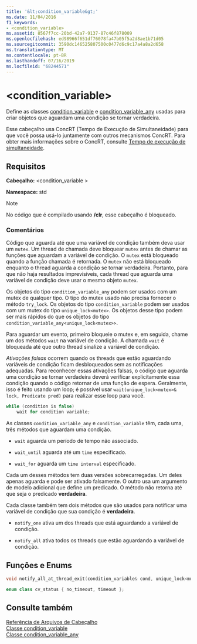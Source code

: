 ```yaml
---
title: '&lt;condition_variable&gt;'
ms.date: 11/04/2016
f1_keywords:
- <condition_variable>
ms.assetid: 8567f7cc-20bd-42a7-9137-87c46f878009
ms.openlocfilehash: ed98966f651df76078fa47b05f5a2d8ae1b71d05
ms.sourcegitcommit: 3590dc146525807500c0477d6c9c17a4a8a2d658
ms.translationtype: MT
ms.contentlocale: pt-BR
ms.lasthandoff: 07/16/2019
ms.locfileid: "68244571"
---
```

# <a name="ltconditionvariablegt"></a>&lt;condition_variable&gt;

Define as classes [condition_variable](../standard-library/condition-variable-class.md) e [condition_variable_any](../standard-library/condition-variable-any-class.md) usadas para criar objetos que aguardam uma condição se tornar verdadeira.

Esse cabeçalho usa ConcRT (Tempo de Execução de Simultaneidade) para que você possa usá-lo juntamente com outros mecanismos ConcRT. Para obter mais informações sobre o ConcRT, consulte [Tempo de execução de simultaneidade](../parallel/concrt/concurrency-runtime.md).

## <a name="requirements"></a>Requisitos

**Cabeçalho:** \<condition_variable >

**Namespace:** std

> [!NOTE]
> No código que é compilado usando **/clr**, esse cabeçalho é bloqueado.

### <a name="remarks"></a>Comentários

Código que aguarda até que uma variável de condição também deva usar um `mutex`. Um thread de chamada deve bloquear `mutex` antes de chamar as funções que aguardam a variável de condição. O `mutex` está bloqueado quando a função chamada é retornada. O `mutex` não está bloqueado enquanto o thread aguarda a condição se tornar verdadeira. Portanto, para que não haja resultados imprevisíveis, cada thread que aguarda uma variável de condição deve usar o mesmo objeto `mutex`.

Os objetos do tipo `condition_variable_any` podem ser usados com um mutex de qualquer tipo. O tipo do mutex usado não precisa fornecer o método `try_lock`. Os objetos do tipo `condition_variable` podem ser usados com um mutex do tipo `unique_lock<mutex>`. Os objetos desse tipo podem ser mais rápidos do que os objetos do tipo `condition_variable_any<unique_lock<mutex>>`.

Para aguardar um evento, primeiro bloqueie o mutex e, em seguida, chame um dos métodos `wait` na variável de condição. A chamada `wait` é bloqueada até que outro thread sinalize a variável de condição.

*Ativações falsas* ocorrem quando os threads que estão aguardando variáveis de condição ficam desbloqueados sem as notificações adequadas. Para reconhecer essas ativações falsas, o código que aguarda uma condição se tornar verdadeira deverá verificar explicitamente essa condição quando o código retornar de uma função de espera. Geralmente, isso é feito usando um loop; é possível usar `wait(unique_lock<mutex>& lock, Predicate pred)` para realizar esse loop para você.

```cpp
while (condition is false)
    wait for condition variable;
```

As classes `condition_variable_any` e `condition_variable` têm, cada uma, três métodos que aguardam uma condição.

- `wait` aguarda um período de tempo não associado.

- `wait_until` aguarda até um `time` especificado.

- `wait_for` aguarda um `time interval` especificado.

Cada um desses métodos tem duas versões sobrecarregadas. Um deles apenas aguarda e pode ser ativado falsamente. O outro usa um argumento de modelo adicional que define um predicado. O método não retorna até que seja o predicado **verdadeira**.

Cada classe também tem dois métodos que são usados para notificar uma variável de condição que sua condição é **verdadeira**.

- `notify_one` ativa um dos threads que está aguardando a variável de condição.

- `notify_all` ativa todos os threads que estão aguardando a variável de condição.

## <a name="functions-and-enums"></a>Funções e Enums

```cpp
void notify_all_at_thread_exit(condition_variable& cond, unique_lock<mutex> lk);

enum class cv_status { no_timeout, timeout };
```

## <a name="see-also"></a>Consulte também

[Referência de Arquivos de Cabeçalho](../standard-library/cpp-standard-library-header-files.md)<br/>
[Classe condition_variable](../standard-library/condition-variable-class.md)<br/>
[Classe condition_variable_any](../standard-library/condition-variable-any-class.md)<br/>
